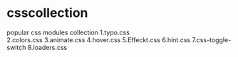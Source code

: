 # csscollection
popular css modules collection
1.typo.css  
2.colors.css
3.animate.css
4.hover.css
5.Effeckt.css
6.hint.css
7.css-toggle-switch
8.loaders.css
